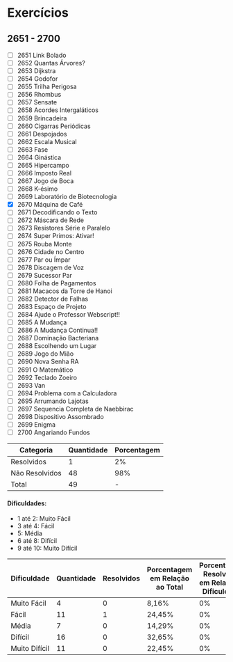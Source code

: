 # Exercícios
## 2651 - 2700

- [ ] 2651	Link Bolado
- [ ] 2652	Quantas Árvores?
- [ ] 2653	Dijkstra
- [ ] 2654	Godofor
- [ ] 2655	Trilha Perigosa
- [ ] 2656	Rhombus
- [ ] 2657	Sensate
- [ ] 2658	Acordes Intergaláticos
- [ ] 2659	Brincadeira
- [ ] 2660	Cigarras Periódicas
- [ ] 2661	Despojados
- [ ] 2662	Escala Musical
- [ ] 2663	Fase
- [ ] 2664	Ginástica
- [ ] 2665	Hipercampo
- [ ] 2666	Imposto Real
- [ ] 2667	Jogo de Boca
- [ ] 2668	K-ésimo
- [ ] 2669	Laboratório de Biotecnologia
- [x] 2670	Máquina de Café
- [ ] 2671	Decodificando o Texto
- [ ] 2672	Máscara de Rede
- [ ] 2673	Resistores Série e Paralelo
- [ ] 2674	Super Primos: Ativar!
- [ ] 2675	Rouba Monte
- [ ] 2676	Cidade no Centro
- [ ] 2677	Par ou Ímpar
- [ ] 2678	Discagem de Voz
- [ ] 2679	Sucessor Par
- [ ] 2680	Folha de Pagamentos
- [ ] 2681	Macacos da Torre de Hanoi
- [ ] 2682	Detector de Falhas
- [ ] 2683	Espaço de Projeto
- [ ] 2684	Ajude o Professor Webscript!!
- [ ] 2685	A Mudança
- [ ] 2686	A Mudança Continua!!
- [ ] 2687	Dominação Bacteriana
- [ ] 2688	Escolhendo um Lugar
- [ ] 2689	Jogo do Mião
- [ ] 2690	Nova Senha RA
- [ ] 2691	O Matemático
- [ ] 2692	Teclado Zoeiro
- [ ] 2693	Van
- [ ] 2694	Problema com a Calculadora
- [ ] 2695	Arrumando Lajotas
- [ ] 2697	Sequencia Completa de Naebbirac
- [ ] 2698	Dispositivo Assombrado
- [ ] 2699	Enigma
- [ ] 2700	Angariando Fundos

| Categoria  | Quantidade | Porcentagem |
| ------------- | ------------- | ------------- |
| Resolvidos | 1 | 2% |
| Não Resolvidos  | 48 | 98% |
| Total  | 49 | - |

#### Dificuldades:
- 1 até 2: Muito Fácil
- 3 até 4: Fácil
- 5: Média
- 6 até 8: Difícil
- 9 até 10: Muito Difícil

| Dificuldade | Quantidade | Resolvidos | Porcentagem em Relação ao Total | Porcentagem Resolvidos em Relação à Dificuldade|
| ------------- | ------------- | ------------- | ------------- | ------------- |
| Muito Fácil | 4 | 0 | 8,16% | 0% |
| Fácil | 11 | 1 | 24,45% | 0% |
| Média | 7 | 0 | 14,29% | 0% |
| Difícil | 16 | 0 | 32,65% | 0% |
| Muito Difícil | 11 | 0 | 22,45% | 0% |




